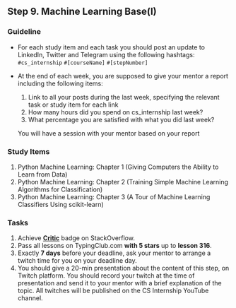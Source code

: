 ## Step 9. Machine Learning Base(I)

### Guideline

- For each study item and each task you should post an update to LinkedIn, Twitter and Telegram using the following hashtags:
`#cs_internship`
`#[courseName]`
`#[stepNumber]`

- At the end of each week, you are supposed to give your mentor a report including the following items:
  1. Link to all your posts during the last week, specifying the relevant task or study item for each link
  2. How many hours did you spend on cs_internship last week?
  3. What percentage you are satisfied with what you did last week?
  
  You will have a session with your mentor based on your report
  
  
### Study Items

  1. Python Machine Learning: Chapter 1 (Giving Computers the Ability to Learn from Data)
  2. Python Machine Learning: Chapter 2 (Training Simple Machine Learning Algorithms for Classification)
  3. Python Machine Learning: Chapter 3 (A Tour of Machine Learning Classifiers Using scikit-learn)


### Tasks

 1. Achieve [**Critic**](https://stackoverflow.com/help/badges/7/critic) badge on StackOverflow.
 2. Pass all lessons on TypingClub.com **with 5 stars** up to **lesson 316**.
 3. Exactly **7 days** before your deadline, ask your mentor to arrange a twitch time for you on your deadline day.
 4. You should give a 20-min presentation about the content of this step, on Twitch platform. You should record your twitch at the time of presentation and send it to your mentor with a brief explanation of the topic. All twitches will be published on the CS Internship YouTube channel.


